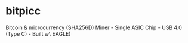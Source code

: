 # bitpicc
Bitcoin & microcurrency (SHA256D) Miner - Single ASIC Chip - USB 4.0 (Type C) - Built w\ EAGLE)
